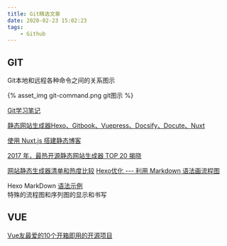 ```yaml
---
title: Git精选文章
date: 2020-02-23 15:02:23
tags:
    - Github
---
```


## GIT
Git本地和远程各种命令之间的关系图示  

{% asset_img git-command.png git图示 %}   

[Git学习笔记](https://yangbingdong.com/2017/note-of-learning-git/)  

[静态网站生成器Hexo、Gitbook、Vuepress、Docsify、Docute、Nuxt](http://www.amdoing.com/static-site-generator-hexo-gitbook-vuepress-and-so-on/)  

[使用 Nuxt.js 搭建静态博客](https://zhuanlan.zhihu.com/p/33350221)  

[2017 年，最热开源静态网站生成器 TOP 20 揭晓](https://my.oschina.net/editorial-story/blog/1596258?nocache=1514944531873)  

[网站静态生成器清单和热度比较](https://www.staticgen.com/)
[Hexo优化 --- 利用 Markdown 语法画流程图](https://cloud.tencent.com/developer/article/1142260)  

  
  Hexo MarkDown [语法示例](https://mecono.cn/2578632585.html)  
  特殊的流程图和序列图的显示和书写
## VUE
[Vue友最爱的10个开箱即用的开源项目](https://www.ctolib.com/mip/topics-143037.html?tt_from=copy_link&utm_source=copy_link&utm_medium=toutiao_ios&utm_campaign=client_share)